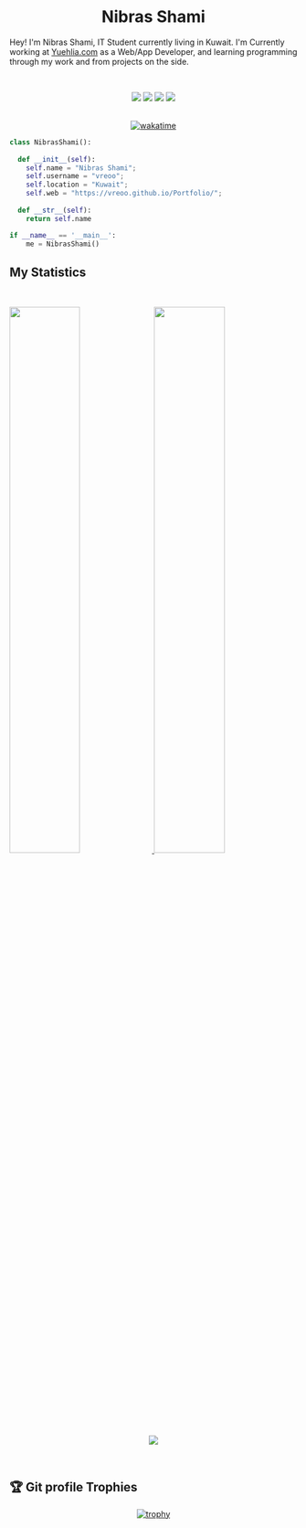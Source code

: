 <h1 align="center">
  <b>Nibras Shami</b>
</h1>

Hey! I'm Nibras Shami, IT Student currently living in Kuwait. I'm Currently working at 
<a href="https://yuehlia.com/">Yuehlia.com</a> as a Web/App Developer,
and learning programming through my work and from projects  on the side.

<br>

<p>
<div align="center">
  <img src="https://img.shields.io/badge/-HTML-c58545?style=for-the-badge&logo=html5&logoColor=c58545&labelColor=282828">
  <img src="https://img.shields.io/badge/-CSS-d1a01f?style=for-the-badge&logo=css3&logoColor=d1a01f&labelColor=282828">
  <img src="https://img.shields.io/badge/-Python-98b982?style=for-the-badge&logo=python&logoColor=98b982&labelColor=282828">
  <img src="https://img.shields.io/badge/-JavaScript-d1a01f?style=for-the-badge&logo=JavaScript&logoColor=d1a01f&labelColor=282828">
</div>

<br>

<div align="center">
  
[![wakatime](https://wakatime.com/badge/user/2a2f5f9f-139d-4133-9f1a-f6a628e4b932.svg)](https://wakatime.com/@2a2f5f9f-139d-4133-9f1a-f6a628e4b932)

</div>
</p>

```python
class NibrasShami():
    
  def __init__(self):
    self.name = "Nibras Shami";
    self.username = "vreoo";
    self.location = "Kuwait";
    self.web = "https://vreoo.github.io/Portfolio/";
  
  def __str__(self):
    return self.name

if __name__ == '__main__':
    me = NibrasShami()
```

<!-- <div align="center">
  <a href="https://open.spotify.com/user/6s6pbtefezpookh8gwnkko15v">
    <img src="https://readme-spotify-tingz.vercel.app/api/now-playing">
  </a>
</div> -->


<!-- <div align="center">
  <a href="https://open.spotify.com/user/6s6pbtefezpookh8gwnkko15v">
    <img src="https://spotify-readme-theta-virid.vercel.app/api?scan=true&theme=dark" width="240px">
  </a>
</div> -->


## My Statistics

<br/>

<p align="left">
  <a href="https://vreoo.github.io/Portfolio/">
    <img width="49.5%" src="https://github-readme-stats.vercel.app/api?username=vreoo&show_icons=true&theme=gruvbox&hide_border=true&card_width=500" />
    <img width="49.5%" src="https://github-readme-streak-stats.herokuapp.com/?user=vreoo&theme=gruvbox&hide_border=true&card_width=500" />
  </a>
</p>
<br>

<p align="center">
  <a href="https://vreoo.github.io/Portfolio/">
  <img src="https://github-readme-stats.vercel.app/api/top-langs/?username=vreoo&layout=compact&theme=gruvbox&card_width=250" />
<!--   ![Top Langs](https://github-readme-stats.vercel.app/api/top-langs/?username=anuraghazra&layout=compact&theme=gruvbox&card_width=250) -->
  </a>
</p>
<br>

<!-- <p align="center">
  <a href="https://vreoo.github.io/Portfolio/">
  <img width="49.5%" src="https://github-readme-stats.vercel.app/api/wakatime?username=NibrasShami&theme=gruvbox&hide_border=true" />
  </a>
</p>
<br> -->

## 🏆 Git profile Trophies

<div align="center">
  
[![trophy](https://github-profile-trophy.vercel.app/?username=vreoo&theme=onedark&row=2&column=3)](https://vreoo.github.io/Portfolio/)

</div>

</br>
